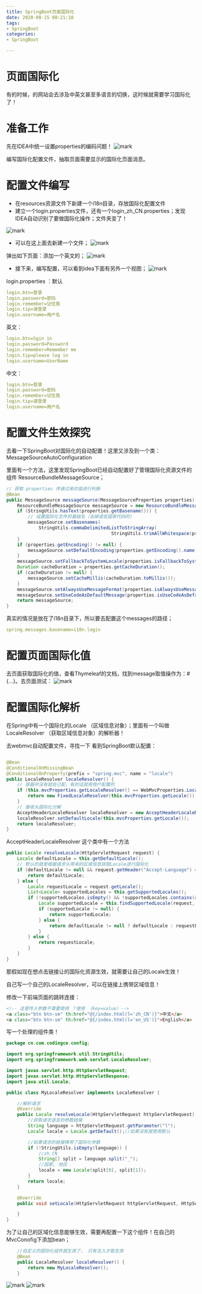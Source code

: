 ```yaml
---
title: SpringBoot页面国际化
date: 2020-08-15 08:21:18
tags:
- SpringBoot
categories: 
- SpringBoot

---
```


# 页面国际化
有的时候，的网站会去涉及中英文甚至多语言的切换，这时候就需要学习国际化了！
# 准备工作
先在IDEA中统一设置properties的编码问题！
![mark](http://image.codingce.com.cn/blog/20200815/082222583.png)

编写国际化配置文件，抽取页面需要显示的国际化页面消息。

# 配置文件编写
- 在resources资源文件下新建一个i18n目录，存放国际化配置文件
- 建立一个login.properties文件，还有一个login_zh_CN.properties；发现IDEA自动识别了要做国际化操作；文件夹变了！

![mark](http://image.codingce.com.cn/blog/20200815/082324393.png)
- 可以在这上面去新建一个文件；
![mark](http://image.codingce.com.cn/blog/20200815/082405303.png)

弹出如下页面：添加一个英文的；
![mark](http://image.codingce.com.cn/blog/20200815/082453967.png)

- 接下来，编写配置，可以看到idea下面有另外一个视图；
![mark](http://image.codingce.com.cn/blog/20200815/082534870.png)

login.properties ：默认
```yaml
login.btn=登录
login.password=密码
login.remember=记住我
login.tip=请登录
login.username=用户名
```
英文：
```yaml
login.btn=Sgin in
login.password=Password
login.remember=Remember me
login.tip=please log in
login.username=UserName
```
中文：
```yaml
login.btn=登录
login.password=密码
login.remember=记住我
login.tip=请登录
login.username=用户名
```

# 配置文件生效探究
去看一下SpringBoot对国际化的自动配置！这里又涉及到一个类：MessageSourceAutoConfiguration

里面有一个方法，这里发现SpringBoot已经自动配置好了管理国际化资源文件的组件 ResourceBundleMessageSource；
```java
// 获取 properties 传递过来的值进行判断
@Bean
public MessageSource messageSource(MessageSourceProperties properties) {
    ResourceBundleMessageSource messageSource = new ResourceBundleMessageSource();
    if (StringUtils.hasText(properties.getBasename())) {
        // 设置国际化文件的基础名（去掉语言国家代码的）
        messageSource.setBasenames(
            StringUtils.commaDelimitedListToStringArray(
                                       StringUtils.trimAllWhitespace(properties.getBasename())));
    }
    if (properties.getEncoding() != null) {
        messageSource.setDefaultEncoding(properties.getEncoding().name());
    }
    messageSource.setFallbackToSystemLocale(properties.isFallbackToSystemLocale());
    Duration cacheDuration = properties.getCacheDuration();
    if (cacheDuration != null) {
        messageSource.setCacheMillis(cacheDuration.toMillis());
    }
    messageSource.setAlwaysUseMessageFormat(properties.isAlwaysUseMessageFormat());
    messageSource.setUseCodeAsDefaultMessage(properties.isUseCodeAsDefaultMessage());
    return messageSource;
}
```

真实的情况是放在了i18n目录下，所以要去配置这个messages的路径；
```yaml
spring.messages.basename=i18n.login
```
# 配置页面国际化值
去页面获取国际化的值，查看Thymeleaf的文档，找到message取值操作为：#{...}。去页面测试：
![mark](http://image.codingce.com.cn/blog/20200815/082855333.png)

# 配置国际化解析
在Spring中有一个国际化的Locale （区域信息对象）；里面有一个叫做LocaleResolver （获取区域信息对象）的解析器！

去webmvc自动配置文件，寻找一下  看到SpringBoot默认配置：
```java

@Bean
@ConditionalOnMissingBean
@ConditionalOnProperty(prefix = "spring.mvc", name = "locale")
public LocaleResolver localeResolver() {
    // 容器中没有就自己配，有的话就用用户配置的
    if (this.mvcProperties.getLocaleResolver() == WebMvcProperties.LocaleResolver.FIXED) {
        return new FixedLocaleResolver(this.mvcProperties.getLocale());
    }
    // 接收头国际化分解
    AcceptHeaderLocaleResolver localeResolver = new AcceptHeaderLocaleResolver();
    localeResolver.setDefaultLocale(this.mvcProperties.getLocale());
    return localeResolver;
}
```
AcceptHeaderLocaleResolver 这个类中有一个方法
```java
public Locale resolveLocale(HttpServletRequest request) {
    Locale defaultLocale = this.getDefaultLocale();
    // 默认的就是根据请求头带来的区域信息获取Locale进行国际化
    if (defaultLocale != null && request.getHeader("Accept-Language") == null) {
        return defaultLocale;
    } else {
        Locale requestLocale = request.getLocale();
        List<Locale> supportedLocales = this.getSupportedLocales();
        if (!supportedLocales.isEmpty() && !supportedLocales.contains(requestLocale)) {
            Locale supportedLocale = this.findSupportedLocale(request, supportedLocales);
            if (supportedLocale != null) {
                return supportedLocale;
            } else {
                return defaultLocale != null ? defaultLocale : requestLocale;
            }
        } else {
            return requestLocale;
        }
    }
}
```

那假如现在想点击链接让的国际化资源生效，就需要让自己的Locale生效！

自己写一个自己的LocaleResolver，可以在链接上携带区域信息！

修改一下前端页面的跳转连接：

```html
<!-- 这里传入参数不需要使用 ？使用 （key=value）-->
<a class="btn btn-sm" th:href="@{/index.html(l='zh_CN')}">中文</a>
<a class="btn btn-sm" th:href="@{/index.html(l='en_US')}">English</a>
```

写一个处理的组件类！
```java
package cn.com.codingce.config;

import org.springframework.util.StringUtils;
import org.springframework.web.servlet.LocaleResolver;

import javax.servlet.http.HttpServletRequest;
import javax.servlet.http.HttpServletResponse;
import java.util.Locale;

public class MyLocaleResolver implements LocaleResolver {

    //解析请求
    @Override
    public Locale resolveLocale(HttpServletRequest httpServletRequest) {
        //获取请求语言的参数链接
        String language = httpServletRequest.getParameter("l");
        Locale locale = Locale.getDefault();//如果没有就使用默认

        //如果请求的链接携带了国际化参数
        if (!StringUtils.isEmpty(language)) {
            //zh_CN
            String[] split = language.split("_");
            //国家, 地区
            locale = new Locale(split[0], split[1]);
        }
        return locale;
    }

    @Override
    public void setLocale(HttpServletRequest httpServletRequest, HttpServletResponse httpServletResponse, Locale locale) {

    }
}
```

为了让自己的区域化信息能够生效，需要再配置一下这个组件！在自己的MvcConofig下添加bean；
```java
    //自定义的国际化组件就生效了， 只有注入才能生效
    @Bean
    public LocaleResolver localeResolver() {
        return new MyLocaleResolver();
    }
```
![mark](http://image.codingce.com.cn/blog/20200815/083255553.png)
![mark](http://image.codingce.com.cn/blog/20200815/083246025.png)